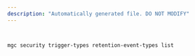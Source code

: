 ```yaml
---
description: "Automatically generated file. DO NOT MODIFY"
---
```


```bash


mgc security trigger-types retention-event-types list

```